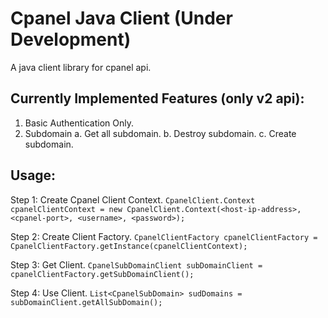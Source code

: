 # Cpanel Java Client (Under Development)
A java client library for cpanel api.
## Currently Implemented Features (only v2 api):
1. Basic Authentication Only.
2. Subdomain
  a. Get all subdomain.
  b. Destroy subdomain.
  c. Create subdomain.

## Usage:
Step 1: Create Cpanel Client Context.
`CpanelClient.Context cpanelClientContext = new CpanelClient.Context(<host-ip-address>, <cpanel-port>, <username>, <password>);`

Step 2: Create Client Factory.
`CpanelClientFactory cpanelClientFactory = CpanelClientFactory.getInstance(cpanelClientContext);`

Step 3: Get Client.
`CpanelSubDomainClient subDomainClient = cpanelClientFactory.getSubDomainClient();`

Step 4: Use Client.
`List<CpanelSubDomain> sudDomains = subDomainClient.getAllSubDomain();`
